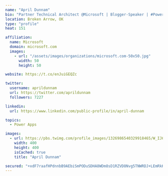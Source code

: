 ```yaml
---
name: "April Dunnam"
bio: "Partner Technical Architect @Microsoft | Blogger-Speaker | #PowerApps, #PowerAutomate, #Office365, #SharePoint | #WIT | #Karaoke Queen"
location: Broken Arrow, OK
type: "profile"
heat: 151

affiliation:
  name: Microsoft
  domain: microsoft.com
  images:
    - url: "/assets/images/organizations/microsoft.com-50x50.jpg"
      width: 50
      height: 50

website: https://t.co/enJuiGEQZc

twitter:
  username: aprildunnam
  url: https://twitter.com/aprildunnam
  followers: 7227

linkedin:
  url: https://www.linkedin.com/public-profile/in/april-dunnam

topics:
  - Power Apps

images:
  - url: https://pbs.twimg.com/profile_images/1326986540329918465/W_IJ6Ih2_400x400.jpg
    width: 400
    height: 400
    isCached: true
    title: "April Dunnam"

secured: "+xdF7raafHPdnnbB9AEbiSmPODuSDHA8WDm8sD1RZVD8Nvg5TNWRDJ+LEmRkKA0OHobgD5E5VdUyCLra3k2pxOr0wXWWlIM8btyFMsEAQ7a3NC3N7/AaOOfbiCdXzaOUBAX+KvWdnJZ2K1eFpUA4yDt9zcaXclrLBhooX0GJ+Ef0eDV42mHlnZUUzsXb6KOKatsvXJdwst4NwthVSmELlIpYbwLKi/LEtRzLl0dKgkCFLXiHGrpUmWZIQFUjNAlvcTZdFtEeQvy3uuRBbZ/nxUk0SaEjYHKRBo4zhXjBqRKcG4sFIfBVEneHxFr5XhfRDEIxDOKmuLxFPTr1Z9wfWqAoM6QLSRAN6EKGnBlkRa1d6LaFqpqIbYJkg+5jQOLtrMIGI0NvDPRlxqZF0IHI4zb6WHU7/M9SyMO6kHv/L/8=;idgK51SlBIwNjAaAR0wGKw=="
---
```


